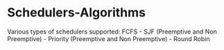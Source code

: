 # Schedulers-Algorithms
Various types of schedulers supported: FCFS - SJF (Preemptive and Non Preemptive) - Priority (Preemptive and Non Preemptive) - Round Robin
